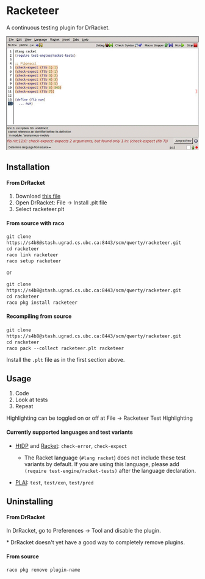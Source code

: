 Racketeer
=========

A continuous testing plugin for DrRacket.

![Racketeer](./racketeer.gif)

Installation
--------------

#### From DrRacket
1. Download [this file](https://stash.ugrad.cs.ubc.ca:8443/projects/QWERTY/repos/racketeer/browse/racketeer.plt)
2. Open DrRacket: File -> Install .plt file
3. Select racketeer.plt

#### From source with raco

```
git clone https://s4b8@stash.ugrad.cs.ubc.ca:8443/scm/qwerty/racketeer.git
cd racketeer
raco link racketeer
raco setup racketeer
```

or

```
git clone https://s4b8@stash.ugrad.cs.ubc.ca:8443/scm/qwerty/racketeer.git
cd racketeer
raco pkg install racketeer
```
#### Recompiling from source
```
git clone https://s4b8@stash.ugrad.cs.ubc.ca:8443/scm/qwerty/racketeer.git
cd racketeer
raco pack --collect racketeer.plt racketeer
```
Install the `.plt` file as in the first section above.


Usage
-------
1. Code
2. Look at tests
3. Repeat

Highlighting can be toggled on or off at File -> Racketeer Test Highlighting

#### Currently supported languages and test variants
- [HtDP](http://docs.racket-lang.org/htdp-langs/index.html) and [Racket](http://racket-lang.org/): `check-error`, `check-expect`

  - The Racket language (`#lang racket`) does not include these test variants by default. If you are using this language, please add `(require test-engine/racket-tests)` after the language declaration.

- [PLAI](http://docs.racket-lang.org/plai/plai-scheme.html): `test`, `test/exn`, `test/pred`


Uninstalling
-------------

#### From DrRacket
In DrRacket, go to Preferences -> Tool and disable the plugin.

\* DrRacket doesn't yet have a good way to completely remove plugins.

#### From source
```
raco pkg remove plugin-name
```
